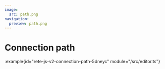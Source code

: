 ```yaml
---
image:
  src: path.png
navigation:
  preview: path.png
---
```


# Connection path

:example{id="rete-js-v2-connection-path-5dneyc" module="/src/editor.ts"}
